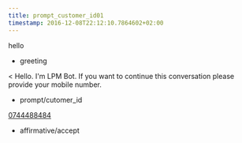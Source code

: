 ```yaml
---
title: prompt_customer_id01
timestamp: 2016-12-08T22:12:10.7864602+02:00
---
```


hello
* greeting

< Hello. I'm LPM Bot. If you want to continue this conversation please provide your mobile number.
* prompt/cutomer_id

[0744488484](custId)
* affirmative/accept
